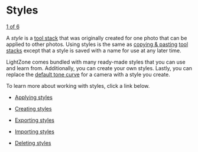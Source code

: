 Styles
======

[1 of 6](Styles-Applying.html)

A *style* is a [tool stack](Tool_Stack.html) that was originally created
for one photo that can be applied to other photos. Using styles is the
same as [copying & pasting](Tools-Copy_and_Paste.html) [tool
stacks](Tool_Stack.html) except that a style is saved with a name for
use at any later time.

LightZone comes bundled with many ready-made styles that you can use and
learn from. Additionally, you can create your own styles. Lastly, you
can replace the [default tone curve](Default_Tone_Curve.html) for a
camera with a style you create.

To learn more about working with styles, click a link below.

-   [Applying styles](Styles-Applying.html)
-   [Creating styles](Styles-Creating.html)

-   [Exporting styles](Styles-Exporting.html)
-   [Importing styles](Styles-Importing.html)

-   [Deleting styles](Styles-Deleting.html)


